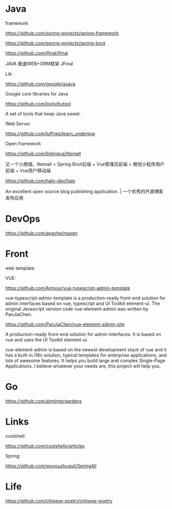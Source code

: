 # Java 
  framework
  
https://github.com/spring-projects/spring-framework

https://github.com/spring-projects/spring-boot

https://github.com/jfinal/jfinal

JAVA 极速WEB+ORM框架 JFinal


Lib

https://github.com/google/guava

Google core libraries for Java

https://github.com/looly/hutool

A set of tools that keep Java sweet.

Web Server

https://github.com/luffyke/learn_undertow


Open framework

https://github.com/linlinjava/litemall

又一个小商城。litemall = Spring Boot后端 + Vue管理员前端 + 微信小程序用户前端 + Vue用户移动端

https://github.com/halo-dev/halo

An excellent open source blog publishing application. | 一个优秀的开源博客发布应用

# DevOps

https://github.com/apache/maven

# Front 

web template:
  
  VUE:

https://github.com/Armour/vue-typescript-admin-template

vue-typescript-admin-template is a production-ready front-end solution for admin interfaces based on vue, typescript and UI Toolkit element-ui. The original Javascript version code vue-element-admin was written by PanJiaChen.

https://github.com/PanJiaChen/vue-element-admin-site

A production-ready front-end solution for admin interfaces. It is based on vue and uses the UI Toolkit element-ui.

vue-element-admin is based on the newest development stack of vue and it has a built-in i18n solution, typical templates for enterprise applications, and lots of awesome features. It helps you build large and complex Single-Page Applications. I believe whatever your needs are, this project will help you.

# Go
https://github.com/aimtime/gardens


# Links

coolshell:

https://github.com/coolshellx/articles

Spring:

https://github.com/wuyouzhuguli/SpringAll

# Life
https://github.com/chinese-poetry/chinese-poetry
